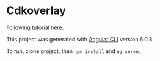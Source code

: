# Cdkoverlay

Following tutorial [here](https://blog.thoughtram.io/angular/2017/11/20/custom-overlays-with-angulars-cdk.html).

This project was generated with [Angular CLI](https://github.com/angular/angular-cli) version 6.0.8.

To run, clone project, then `npm install` and `ng serve`.
